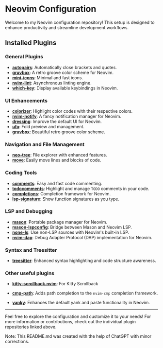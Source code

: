 # Neovim Configuration

Welcome to my Neovim configuration repository! This setup is designed to enhance productivity and streamline development workflows.

## Installed Plugins

### General Plugins

- **[autopairs](https://github.com/windwp/nvim-autopairs)**: Automatically close brackets and quotes.
- **[gruvbox](https://github.com/morhetz/gruvbox)**: A retro groove color scheme for Neovim.
- **[mini-icons](https://github.com/echasnovski/mini.nvim)**: Minimal and fast icons.
- **[nvim-lint](https://github.com/mfussenegger/nvim-lint)**: Asynchronous linting engine.
- **[which-key](https://github.com/folke/which-key.nvim)**: Display available keybindings in Neovim.

### UI Enhancements

- **[colorizer](https://github.com/norcalli/nvim-colorizer.lua)**: Highlight color codes with their respective colors.
- **[nvim-notify](https://github.com/rcarriga/nvim-notify)**: A fancy notification manager for Neovim.
- **[dressing](https://github.com/stevearc/dressing.nvim)**: Improve the default UI for Neovim.
- **[ufo](https://github.com/kevinhwang91/nvim-ufo)**: Fold preview and management.
- **[gruvbox](https://github.com/morhetz/gruvbox)**: Beautiful retro groove color scheme.

### Navigation and File Management

- **[neo-tree](https://github.com/nvim-neo-tree/neo-tree.nvim)**: File explorer with enhanced features.
- **[move](https://github.com/fedepujol/move.nvim)**: Easily move lines and blocks of code.

### Coding Tools

- **[comments](https://github.com/numToStr/Comment.nvim)**: Easy and fast code commenting.
- **[todocomments](https://github.com/folke/todo-comments.nvim)**: Highlight and manage `TODO` comments in your code.
- **[completions](https://github.com/hrsh7th/nvim-cmp)**: Completion framework for Neovim.
- **[lsp-signature](https://github.com/ray-x/lsp_signature.nvim)**: Show function signatures as you type.

### LSP and Debugging

- **[mason](https://github.com/williamboman/mason.nvim)**: Portable package manager for Neovim.
- **[mason-lspconfig](https://github.com/williamboman/mason-lspconfig.nvim)**: Bridge between Mason and Neovim LSP.
- **[none-ls](https://github.com/nvimtools/none-ls.nvim)**: Use non-LSP sources with Neovim's built-in LSP.
- **[nvim-dap](https://github.com/mfussenegger/nvim-dap)**: Debug Adapter Protocol (DAP) implementation for Neovim.

### Syntax and Treesitter

- **[treesitter](https://github.com/nvim-treesitter/nvim-treesitter)**: Enhanced syntax highlighting and code structure awareness.

### Other useful plugins
- **[kitty-scrollback.nvim](https://github.com/mikesmithgh/kitty-scrollback.nvim)**: For Kitty Scrollback

- **[cmp-path](https://github.com/hrsh7th/cmp-path)**: Adds path completion to the `nvim-cmp` completion framework.
- **[yanky](https://github.com/gbprod/yanky.nvim)**: Enhances the default yank and paste functionality in Neovim.
---

Feel free to explore the configuration and customize it to your needs! For more information or contributions, check out the individual plugin repositories linked above.


Note: This README.md was created with the help of ChatGPT with minor corrections.
